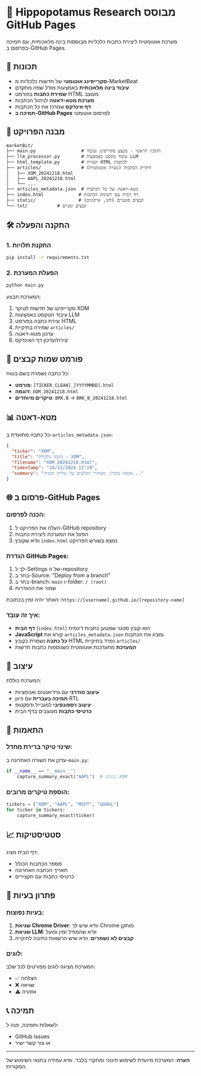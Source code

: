 # 📰 Hippopotamus Research מבוסס GitHub Pages

מערכת אוטומטית ליצירת כתבות כלכליות מבוססות בינה מלאכותית, עם תמיכה בפרסום ב-GitHub Pages.

## 🚀 תכונות

- **סקרייפינג אוטומטי** של חדשות כלכליות מ-MarketBeat
- **עיבוד בינה מלאכותית** באמצעות מודל שפה מתקדם
- **שמירת כתבות** בפורמט HTML מעוצב
- **מערכת מטא-דאטה** לניהול הכתבות
- **דף אינדקס** שמרכז את כל הכתבות
- **תמיכה ב-GitHub Pages** לפרסום אוטומטי

## 📁 מבנה הפרויקט

```
marketBit/
├── main.py                 # הקובץ הראשי - מבצע סקרייפינג ועיבוד
├── llm_processor.py        # עיבוד טקסט באמצעות LLM
├── html_template.py        # תבניות HTML לכתבות
├── articles/               # תיקיית הכתבות (נוצרת אוטומטית)
│   ├── XOM_20241218.html
│   ├── AAPL_20241218.html
│   └── ...
├── articles_metadata.json  # מטא-דאטה של כל הכתבות
├── index.html             # דף הבית עם רשימת הכתבות
├── static/                # קבצים סטטיים (לוגו, אייקונים)
└── txt/           # קבצים זמניים
```

## 🛠️ התקנה והפעלה

### 1. התקנת תלויות
```bash
pip install -r requirements.txt
```

### 2. הפעלת המערכת
```bash
python main.py
```

המערכת תבצע:
1. סקרייפינג של חדשות לטיקר XOM
2. עיבוד הטקסט באמצעות LLM
3. יצירת כתבה בפורמט HTML
4. שמירה בתיקיית `articles/`
5. עדכון מטא-דאטה
6. יצירת/עדכון דף האינדקס

## 📝 פורמט שמות קבצים

כל כתבה נשמרת בשם בטוח:
- **פורמט**: `[TICKER_CLEAN]_[YYYYMMDD].html`
- **דוגמה**: `XOM_20241218.html`
- **טיקרים מיוחדים**: `BRK.B` → `BRK_B_20241218.html`

## 📊 מטא-דאטה

כל כתבה מתועדת ב-`articles_metadata.json`:

```json
{
  "ticker": "XOM",
  "title": "כתבה כלכלית - XOM",
  "filename": "XOM_20241218.html",
  "timestamp": "18/12/2024 12:19",
  "summary": "אקסון מוביל: מאחורי הקלעים של עליית המניה..."
}
```

## 🌐 פרסום ב-GitHub Pages

### הכנה לפרסום:
1. העלה את הפרויקט ל-GitHub repository
2. הפעל את המערכת ליצירת כתבות
3. וודא שקובץ `index.html` נמצא בשורש הפרויקט

### הגדרת GitHub Pages:
1. לך ל-Settings של ה-repository
2. בחר ב-Source: "Deploy from a branch"
3. בחר ב-branch: `main` ו-folder: `/ (root)`
4. שמור את ההגדרות

האתר יהיה זמין בכתובת: `https://[username].github.io/[repository-name]`

### איך זה עובד:
- **דף הבית** (`index.html`) הוא קובץ סטטי שמטען כתבות דינמית
- **JavaScript** קורא את `articles_metadata.json` ומציג את הכתבות
- **כל כתבה** נשמרת כקובץ HTML נפרד בתיקיית `articles/`
- **המערכת** מתעדכנת אוטומטית כשנוספות כתבות חדשות

## 🎨 עיצוב

המערכת כוללת:
- **עיצוב מודרני** עם גרדיאנטים ואנימציות
- **תמיכה בעברית** עם כיוון RTL
- **עיצוב רספונסיבי** למובייל ודסקטופ
- **כרטיסי כתבות** מעוצבים בדף הבית

## 🔧 התאמות

### שינוי טיקר ברירת מחדל:
עדכן את השורה האחרונה ב-`main.py`:
```python
if __name__ == "__main__":
    capture_summary_exact("AAPL")  # במקום XOM
```

### הוספת טיקרים מרובים:
```python
tickers = ["XOM", "AAPL", "MSFT", "GOOGL"]
for ticker in tickers:
    capture_summary_exact(ticker)
```

## 📈 סטטיסטיקות

דף הבית מציג:
- מספר הכתבות הכולל
- תאריך הכתבה האחרונה
- כרטיסי כתבות עם תקצירים

## 🚨 פתרון בעיות

### בעיות נפוצות:
1. **שגיאת Chrome Driver**: וודא שיש לך Chrome מותקן
2. **שגיאת LLM**: וודא שהמודל זמין ופועל
3. **קבצים לא נשמרים**: וודא שיש הרשאות כתיבה לתיקייה

### לוגים:
המערכת מציגה לוגים מפורטים לכל שלב:
- ✅ הצלחה
- ❌ שגיאה
- ⚠️ אזהרה

## 📞 תמיכה

לשאלות ותמיכה, פנה ל:
- GitHub Issues
- או צור קשר ישיר

---

**הערה**: המערכת מיועדת לשימוש חינוכי ומחקרי בלבד. וודא עמידה בתנאי השימוש של המקורות. 